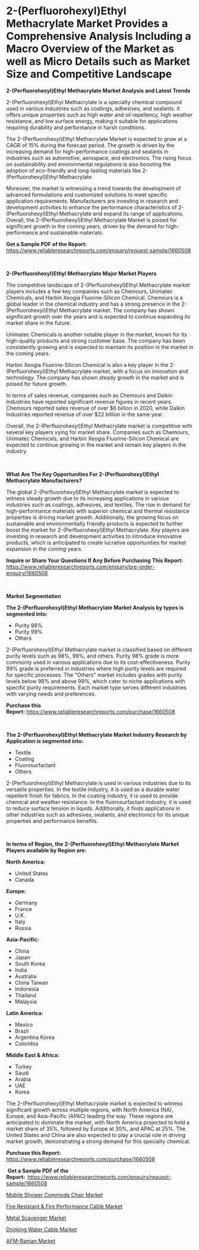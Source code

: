 <p><h1>2-(Perfluorohexyl)Ethyl Methacrylate Market Provides a Comprehensive Analysis Including a Macro Overview of the Market as well as Micro Details such as Market Size and Competitive Landscape</h1></p><p><strong>2-(Perfluorohexyl)Ethyl Methacrylate Market Analysis and Latest Trends</strong></p>
<p><p>2-(Perfluorohexyl)Ethyl Methacrylate is a specialty chemical compound used in various industries such as coatings, adhesives, and sealants. It offers unique properties such as high water and oil repellency, high weather resistance, and low surface energy, making it suitable for applications requiring durability and performance in harsh conditions.</p><p>The 2-(Perfluorohexyl)Ethyl Methacrylate Market is expected to grow at a CAGR of 15% during the forecast period. The growth is driven by the increasing demand for high-performance coatings and sealants in industries such as automotive, aerospace, and electronics. The rising focus on sustainability and environmental regulations is also boosting the adoption of eco-friendly and long-lasting materials like 2-(Perfluorohexyl)Ethyl Methacrylate.</p><p>Moreover, the market is witnessing a trend towards the development of advanced formulations and customized solutions to meet specific application requirements. Manufacturers are investing in research and development activities to enhance the performance characteristics of 2-(Perfluorohexyl)Ethyl Methacrylate and expand its range of applications. Overall, the 2-(Perfluorohexyl)Ethyl Methacrylate Market is poised for significant growth in the coming years, driven by the demand for high-performance and sustainable materials.</p></p>
<p><strong>Get a Sample PDF of the Report:&nbsp;</strong> <a href="https://www.reliableresearchreports.com/enquiry/request-sample/1660508">https://www.reliableresearchreports.com/enquiry/request-sample/1660508</a></p>
<p>&nbsp;</p>
<p><strong>2-(Perfluorohexyl)Ethyl Methacrylate Major Market Players</strong></p>
<p><p>The competitive landscape of 2-(Perfluorohexyl)Ethyl Methacrylate market players includes a few key companies such as Chemours, Unimatec Chemicals, and Harbin Xeogia Fluorine-Silicon Chemical. Chemours is a global leader in the chemical industry and has a strong presence in the 2-(Perfluorohexyl)Ethyl Methacrylate market. The company has shown significant growth over the years and is expected to continue expanding its market share in the future.</p><p>Unimatec Chemicals is another notable player in the market, known for its high-quality products and strong customer base. The company has been consistently growing and is expected to maintain its position in the market in the coming years.</p><p>Harbin Xeogia Fluorine-Silicon Chemical is also a key player in the 2-(Perfluorohexyl)Ethyl Methacrylate market, with a focus on innovation and technology. The company has shown steady growth in the market and is poised for future growth.</p><p>In terms of sales revenue, companies such as Chemours and Daikin Industries have reported significant revenue figures in recent years. Chemours reported sales revenue of over $6 billion in 2020, while Daikin Industries reported revenue of over $22 billion in the same year.</p><p>Overall, the 2-(Perfluorohexyl)Ethyl Methacrylate market is competitive with several key players vying for market share. Companies such as Chemours, Unimatec Chemicals, and Harbin Xeogia Fluorine-Silicon Chemical are expected to continue growing in the market and remain key players in the industry.</p></p>
<p>&nbsp;</p>
<p><strong>What Are The Key Opportunities For 2-(Perfluorohexyl)Ethyl Methacrylate Manufacturers?</strong></p>
<p><p>The global 2-(Perfluorohexyl)Ethyl Methacrylate market is expected to witness steady growth due to its increasing applications in various industries such as coatings, adhesives, and textiles. The rise in demand for high-performance materials with superior chemical and thermal resistance properties is driving market growth. Additionally, the growing focus on sustainable and environmentally friendly products is expected to further boost the market for 2-(Perfluorohexyl)Ethyl Methacrylate. Key players are investing in research and development activities to introduce innovative products, which is anticipated to create lucrative opportunities for market expansion in the coming years.</p></p>
<p><strong>Inquire or Share Your Questions If Any Before Purchasing This Report:</strong> <a href="https://www.reliableresearchreports.com/enquiry/pre-order-enquiry/1660508">https://www.reliableresearchreports.com/enquiry/pre-order-enquiry/1660508</a></p>
<p>&nbsp;</p>
<p><strong>Market Segmentation</strong></p>
<p><strong>The 2-(Perfluorohexyl)Ethyl Methacrylate Market Analysis by types is segmented into:</strong></p>
<p><ul><li>Purity 98%</li><li>Purity 99%</li><li>Others</li></ul></p>
<p><p>2-(Perfluorohexyl)Ethyl Methacrylate market is classified based on different purity levels such as 98%, 99%, and others. Purity 98% grade is more commonly used in various applications due to its cost-effectiveness. Purity 99% grade is preferred in industries where high purity levels are required for specific processes. The "Others" market includes grades with purity levels below 98% and above 99%, which cater to niche applications with specific purity requirements. Each market type serves different industries with varying needs and preferences.</p></p>
<p><strong>Purchase this Report:&nbsp;</strong><a href="https://www.reliableresearchreports.com/purchase/1660508">https://www.reliableresearchreports.com/purchase/1660508</a></p>
<p>&nbsp;</p>
<p><strong>The 2-(Perfluorohexyl)Ethyl Methacrylate Market Industry Research by Application is segmented into:</strong></p>
<p><ul><li>Textile</li><li>Coating</li><li>Fluorosurfactant</li><li>Others</li></ul></p>
<p><p>2-(Perfluorohexyl)Ethyl Methacrylate is used in various industries due to its versatile properties. In the textile industry, it is used as a durable water repellent finish for fabrics. In the coating industry, it is used to provide chemical and weather resistance. In the fluorosurfactant industry, it is used to reduce surface tension in liquids. Additionally, it finds applications in other industries such as adhesives, sealants, and electronics for its unique properties and performance benefits.</p></p>
<p>&nbsp;</p>
<p><strong>In terms of Region, the 2-(Perfluorohexyl)Ethyl Methacrylate Market Players available by Region are:</strong></p>
<p>
    <p> <strong> North America: </strong>
        <ul>
            <li>United States</li>
            <li>Canada</li>
        </ul>
        </p> 
    <p> <strong> Europe: </strong>
        <ul>
            <li>Germany</li>
            <li>France</li>
            <li>U.K.</li>
            <li>Italy</li>
            <li>Russia</li>
        </ul>
        </p> 
    <p> <strong> Asia-Pacific: </strong>
        <ul>
            <li>China</li>
            <li>Japan</li>
            <li>South Korea</li>
            <li>India</li>
            <li>Australia</li>
            <li>China Taiwan</li>
            <li>Indonesia</li>
            <li>Thailand</li>
            <li>Malaysia</li>
        </ul>
        </p> 
    <p> <strong> Latin America: </strong>
        <ul>
            <li>Mexico</li>
            <li>Brazil</li>
            <li>Argentina Korea</li>
            <li>Colombia</li>
        </ul>
        </p> 
    <p> <strong> Middle East & Africa: </strong>
        <ul>
            <li>Turkey</li>
            <li>Saudi</li>
            <li>Arabia</li>
            <li>UAE</li>
            <li>Korea</li>
        </ul>
    </p>
    </p>
<p><p>The 2-(Perfluorohexyl)Ethyl Methacrylate market is expected to witness significant growth across multiple regions, with North America (NA), Europe, and Asia-Pacific (APAC) leading the way. These regions are anticipated to dominate the market, with North America projected to hold a market share of 35%, followed by Europe at 30%, and APAC at 25%. The United States and China are also expected to play a crucial role in driving market growth, demonstrating a strong demand for this specialty chemical.</p></p>
<p><strong>Purchase this Report: </strong><a href="https://www.reliableresearchreports.com/purchase/1660508">https://www.reliableresearchreports.com/purchase/1660508</a></p>
<p>&nbsp;<strong>Get a Sample PDF of the Report:&nbsp;&nbsp;</strong><a href="https://www.reliableresearchreports.com/enquiry/request-sample/1660508">https://www.reliableresearchreports.com/enquiry/request-sample/1660508</a></p>
<p><strong></strong></p>
<p><p><a href="https://view.publitas.com/reportprime-1/mobile-shower-commode-chair-market-share-market-new-trends-analysis-report-by-type-by-application-by-end-use-by-region-and-segment-forecasts-2024-2031/">Mobile Shower Commode Chair Market</a></p><p><a href="https://unruly-ladybug-44b.notion.site/Fire-Resistant-Fire-Performance-Cable-Market-Size-Share-Trends-Analysis-Report-By-Material-By--03d5c33294624e8195f774e6f96391ba">Fire Resistant & Fire Performance Cable Market</a></p><p><a href="https://view.publitas.com/reportprime-1/metal-scavenger-market-dynamics-2024-2031-also-about-its-market-trends-projections-and-opportunities/">Metal Scavenger Market</a></p><p><a href="https://cute-banjo-8ca.notion.site/Drinking-Water-Cable-Market-Research-Report-The-Key-To-Successful-Business-Strategy-Forecasted-for--b14b8aaff742410da0911ea0e9ff5e02">Drinking Water Cable Market</a></p><p><a href="https://shimmer-gardenia-37a.notion.site/AFM-Raman-Market-Size-Growing-and-Forecasted-for-period-from-2024-2031-and-provides-complete-marke-6d6251741be44bfbbf3b95da2ce88dd0">AFM-Raman Market</a></p></p>